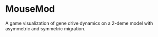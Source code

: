 # MouseMod
A game visualization of gene drive dynamics on a 2-deme model with asymmetric and symmetric migration.
